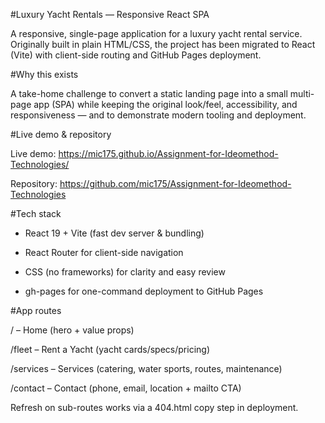 #Luxury Yacht Rentals — Responsive React SPA

A responsive, single-page application for a luxury yacht rental service.
Originally built in plain HTML/CSS, the project has been migrated to React (Vite) with client-side routing and GitHub Pages deployment.

#Why this exists

A take-home challenge to convert a static landing page into a small multi-page app (SPA) while keeping the original look/feel, accessibility, and responsiveness — and to demonstrate modern tooling and deployment.

#Live demo & repository

Live demo: https://mic175.github.io/Assignment-for-Ideomethod-Technologies/

Repository: https://github.com/mic175/Assignment-for-Ideomethod-Technologies

#Tech stack

- React 19 + Vite (fast dev server & bundling)

- React Router for client-side navigation

- CSS (no frameworks) for clarity and easy review

- gh-pages for one-command deployment to GitHub Pages

#App routes

/ – Home (hero + value props)

/fleet – Rent a Yacht (yacht cards/specs/pricing)

/services – Services (catering, water sports, routes, maintenance)

/contact – Contact (phone, email, location + mailto CTA)

Refresh on sub-routes works via a 404.html copy step in deployment.
